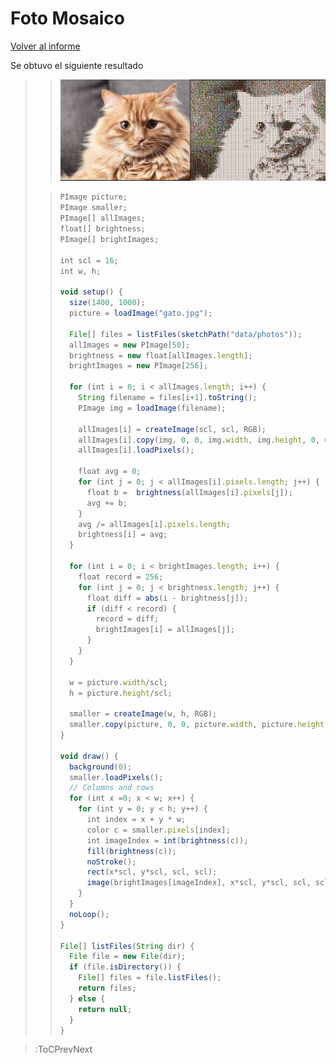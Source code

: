 # Foto Mosaico

[Volver al informe](/docs/workshops/informImagingAndVideo)

Se obtuvo el siguiente resultado

> > ![Foto mosaico](/docs/sketches/images/mosaico/gato.png)
> 
> >
> > 
> > ```js
> > PImage picture;
> > PImage smaller;
> > PImage[] allImages;
> > float[] brightness;
> > PImage[] brightImages;
> > 
> > int scl = 16;
> > int w, h;
> > 
> > void setup() {
> >   size(1400, 1000);
> >   picture = loadImage("gato.jpg");
> > 
> >   File[] files = listFiles(sketchPath("data/photos"));
> >   allImages = new PImage[50];
> >   brightness = new float[allImages.length];
> >   brightImages = new PImage[256];
> > 
> >   for (int i = 0; i < allImages.length; i++) {
> >     String filename = files[i+1].toString();
> >     PImage img = loadImage(filename);
> > 
> >     allImages[i] = createImage(scl, scl, RGB);
> >     allImages[i].copy(img, 0, 0, img.width, img.height, 0, 0, scl, scl);
> >     allImages[i].loadPixels();
> > 
> >     float avg = 0;
> >     for (int j = 0; j < allImages[i].pixels.length; j++) {
> >       float b =  brightness(allImages[i].pixels[j]);
> >       avg += b;
> >     }
> >     avg /= allImages[i].pixels.length;
> >     brightness[i] = avg;
> >   }
> > 
> >   for (int i = 0; i < brightImages.length; i++) {
> >     float record = 256;
> >     for (int j = 0; j < brightness.length; j++) {
> >       float diff = abs(i - brightness[j]);
> >       if (diff < record) {
> >         record = diff;
> >         brightImages[i] = allImages[j];
> >       }
> >     }
> >   }
> > 
> >   w = picture.width/scl;
> >   h = picture.height/scl;
> > 
> >   smaller = createImage(w, h, RGB);
> >   smaller.copy(picture, 0, 0, picture.width, picture.height, 0, 0, w, h);
> > }
> > 
> > void draw() {
> >   background(0);
> >   smaller.loadPixels();
> >   // Columns and rows
> >   for (int x =0; x < w; x++) {
> >     for (int y = 0; y < h; y++) {
> >       int index = x + y * w;
> >       color c = smaller.pixels[index];
> >       int imageIndex = int(brightness(c));
> >       fill(brightness(c));
> >       noStroke();
> >       rect(x*scl, y*scl, scl, scl);
> >       image(brightImages[imageIndex], x*scl, y*scl, scl, scl);
> >     }
> >   }
> >   noLoop();
> > }
> > 
> > File[] listFiles(String dir) {
> >   File file = new File(dir);
> >   if (file.isDirectory()) {
> >     File[] files = file.listFiles();
> >     return files;
> >   } else {
> >     return null;
> >   }
> > }
> > ```

> :ToCPrevNext